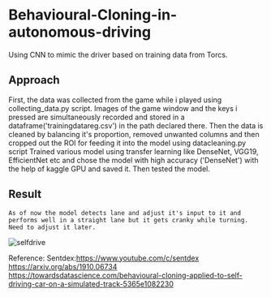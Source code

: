 # Behavioural-Cloning-in-autonomous-driving

Using CNN to mimic the driver based on training data from Torcs.

## Approach 
  First, the data was collected from the game while i played using collecting_data.py script. Images of the game window and the keys i pressed are simultaneously recorded and stored in a dataframe('trainingdatareg.csv') in the path declared there.
  Then the data is cleaned by balancing it's proportion, removed unwanted columns and then cropped out the ROI for feeding it into the model using datacleaning.py script
  Trained various model using transfer learning like DenseNet, VGG19, EfficientNet etc and chose the model with high accuracy ('DenseNet') with the help of kaggle GPU and saved it.
  Then tested the model.
  
  ## Result
    As of now the model detects lane and adjust it's input to it and performs well in a straight lane but it gets cranky while turning. Need to adjust it later.

![selfdrive](https://user-images.githubusercontent.com/72936645/146306891-0323ee95-d889-4a07-a60c-04fb2f9405e3.gif)

Reference:
  Sentdex:https://www.youtube.com/c/sentdex
  https://arxiv.org/abs/1910.06734
  https://towardsdatascience.com/behavioural-cloning-applied-to-self-driving-car-on-a-simulated-track-5365e1082230
  
